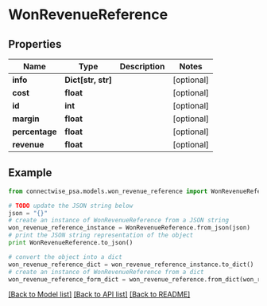 # WonRevenueReference


## Properties
Name | Type | Description | Notes
------------ | ------------- | ------------- | -------------
**info** | **Dict[str, str]** |  | [optional] 
**cost** | **float** |  | [optional] 
**id** | **int** |  | [optional] 
**margin** | **float** |  | [optional] 
**percentage** | **float** |  | [optional] 
**revenue** | **float** |  | [optional] 

## Example

```python
from connectwise_psa.models.won_revenue_reference import WonRevenueReference

# TODO update the JSON string below
json = "{}"
# create an instance of WonRevenueReference from a JSON string
won_revenue_reference_instance = WonRevenueReference.from_json(json)
# print the JSON string representation of the object
print WonRevenueReference.to_json()

# convert the object into a dict
won_revenue_reference_dict = won_revenue_reference_instance.to_dict()
# create an instance of WonRevenueReference from a dict
won_revenue_reference_form_dict = won_revenue_reference.from_dict(won_revenue_reference_dict)
```
[[Back to Model list]](../README.md#documentation-for-models) [[Back to API list]](../README.md#documentation-for-api-endpoints) [[Back to README]](../README.md)


